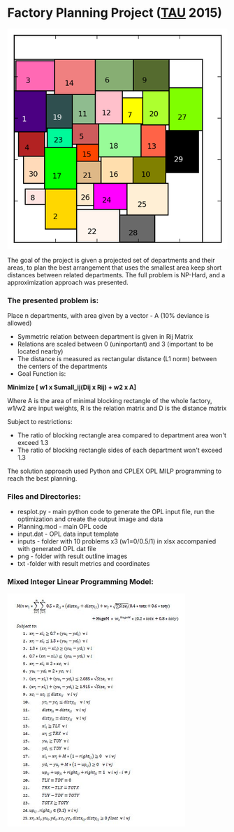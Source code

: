 # Factory Planning Project ([TAU](https://www30.tau.ac.il/yedion/syllabus.asp?course=0571411701) 2015)


![alt text](https://github.com/dimgold/Factory_Planning/blob/master/png/905.png "Solution for biggest problem")


The goal of the project is given a projected set of departments and their areas, to plan the best arrangement that uses the smallest area keep short distances between related departments.
The full problem is NP-Hard, and a approximization approach was presented.

### The presented problem is:

Place n departments, with area given by a vector - A (10% deviance is allowed)
* Symmetric relation between department is given in Rij Matrix
* Relations are scaled between 0 (uninportant) and 3 (important to be located nearby)
* The distance is measured as rectangular distance (L1 norm) between the centers of the departments
* Goal Function is:

**Minimize [ w1 x Sumall_ij(Dij x Rij) + w2 x A]**

Where A is the area of minimal blocking rectangle of the whole factory, w1/w2 are input weights, R is the relation matrix and D is the distance matrix

Subject to restrictions:
* The ratio of blocking rectangle area compared to department area won't exceed 1.3
* The ratio of blocking rectangle sides of each department won't exceed 1.3

The solution approach used Python and CPLEX OPL MILP programming to reach the best planning.

### Files and Directories:
* resplot.py - main python code to generate the OPL input file, run the optimization and create the output image and data
* Planning.mod - main OPL code
* input.dat - OPL data input template
* inputs - folder with  10 problems x3 (w1=0/0.5/1) in xlsx accompanied with generated OPL dat file
* png - folder with result outline images
* txt  -folder with result metrics and coordinates

### Mixed Integer Linear Programming Model:

![alt text](https://github.com/dimgold/Factory_Planning/blob/master/png/linmodel.JPG "Linear Programming")
